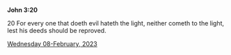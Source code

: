 **John 3:20**

20 For every one that doeth evil hateth the light, neither cometh to the light, lest his deeds should be reproved.

[Wednesday 08-February, 2023](https://t.me/s/daily_scripture)
